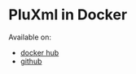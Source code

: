 # PluXml in Docker
Available on:
* [docker hub](https://registry.hub.docker.com/u/goldy/php-pluxml/)
* [github](https://github.com/cmehay/docker-php-pluxml)
